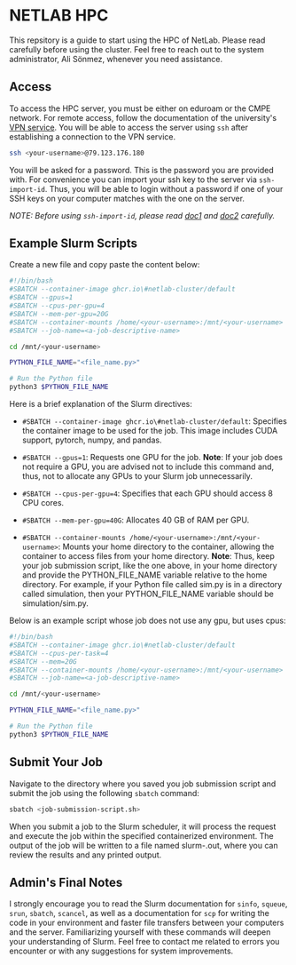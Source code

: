 # NETLAB HPC

This repsitory is a guide to start using the HPC of NetLab. Please
read carefully before using the cluster. Feel free to reach out to
the system administrator, Ali Sönmez, whenever you need assistance.

## Access

To access the HPC server, you must be either on eduroam or the CMPE
network. For remote access, follow the documentation of the university's
[VPN service](https://bilgiislem.bogazici.edu.tr/tr/ogrenciler-icin-vpn-hizmeti).
You will be able to access the server using `ssh` after establishing a connection
to the VPN service.

```bash
ssh <your-username>@79.123.176.180
```

You will be asked for a password. This is the password you are provided with.
For convenience you can import your ssh key to the server via `ssh-import-id`.
Thus, you will be able to login without a password if one of your SSH keys on
your computer matches with the one on the server.

_NOTE: Before using `ssh-import-id`, please read [doc1](https://docs.github.com/en/authentication/connecting-to-github-with-ssh/generating-a-new-ssh-key-and-adding-it-to-the-ssh-agent)
and [doc2](https://docs.github.com/en/authentication/connecting-to-github-with-ssh/adding-a-new-ssh-key-to-your-github-account)
carefully._

## Example Slurm Scripts

Create a new file and copy paste the content below:

```bash
#!/bin/bash
#SBATCH --container-image ghcr.io\#netlab-cluster/default
#SBATCH --gpus=1
#SBATCH --cpus-per-gpu=4
#SBATCH --mem-per-gpu=20G
#SBATCH --container-mounts /home/<your-username>:/mnt/<your-username>
#SBATCH --job-name=<a-job-descriptive-name>

cd /mnt/<your-username>

PYTHON_FILE_NAME="<file_name.py>"

# Run the Python file
python3 $PYTHON_FILE_NAME
```

Here is a brief explanation of the Slurm directives:

- `#SBATCH --container-image ghcr.io\#netlab-cluster/default`: Specifies the
  container image to be used for the job. This image includes CUDA support, pytorch,
  numpy, and pandas.

- `#SBATCH --gpus=1`: Requests one GPU for the job. **Note**: If your job does not require a GPU,
  you are advised not to include this command and, thus, not to allocate any GPUs to your Slurm
  job unnecessarily.

- `#SBATCH --cpus-per-gpu=4`: Specifies that each GPU should access 8 CPU cores.

- `#SBATCH --mem-per-gpu=40G`: Allocates 40 GB of RAM per GPU.

- `#SBATCH --container-mounts /home/<your-username>:/mnt/<your-username>`: Mounts your home
  directory to the container, allowing the container to access files from your home directory.
  **Note**: Thus, keep your job submission script, like the one above, in your home directory
  and provide the PYTHON_FILE_NAME variable relative to the home directory. For example, if your
  Python file called sim.py is in a directory called simulation, then your PYTHON_FILE_NAME
  variable should be simulation/sim.py.

Below is an example script whose job does not use any gpu, but uses cpus:

```bash
#!/bin/bash
#SBATCH --container-image ghcr.io\#netlab-cluster/default
#SBATCH --cpus-per-task=4
#SBATCH --mem=20G
#SBATCH --container-mounts /home/<your-username>:/mnt/<your-username>
#SBATCH --job-name=<a-job-descriptive-name>

cd /mnt/<your-username>

PYTHON_FILE_NAME="<file_name.py>"

# Run the Python file
python3 $PYTHON_FILE_NAME
```

## Submit Your Job

Navigate to the directory where you saved you job submission script and submit the job using the
following `sbatch` command:

```bash
sbatch <job-submission-script.sh>
```

When you submit a job to the Slurm scheduler, it will process the request and execute the job
within the specified containerized environment. The output of the job will be written to a file
named slurm-<job-id>.out, where you can review the results and any printed output.

## Admin's Final Notes

I strongly encourage you to read the Slurm documentation for `sinfo`, `squeue`, `srun`, `sbatch`,
`scancel`, as well as a documentation for `scp` for writing the code in your environment and faster file
transfers between your computers and the server. Familiarizing yourself with these commands will
deepen your understanding of Slurm. Feel free to contact me related to errors you encounter or
with any suggestions for system improvements.

